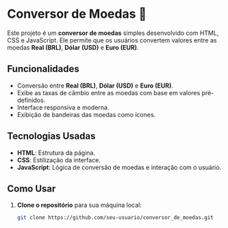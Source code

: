 # Conversor de Moedas 💱

Este projeto é um **conversor de moedas** simples desenvolvido com HTML, CSS e JavaScript. Ele permite que os usuários convertem valores entre as moedas **Real (BRL)**, **Dólar (USD)** e **Euro (EUR)**.

## Funcionalidades

- Conversão entre **Real (BRL)**, **Dólar (USD)** e **Euro (EUR)**.
- Exibe as taxas de câmbio entre as moedas com base em valores pré-definidos.
- Interface responsiva e moderna.
- Exibição de bandeiras das moedas como ícones.

## Tecnologias Usadas

- **HTML**: Estrutura da página.
- **CSS**: Estilização da interface.
- **JavaScript**: Lógica de conversão de moedas e interação com o usuário.

## Como Usar

1. **Clone o repositório** para sua máquina local:

   ```bash
   git clone https://github.com/seu-usuario/conversor_de_moedas.git
